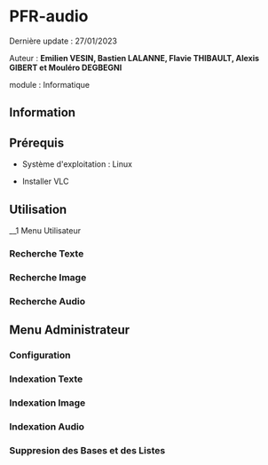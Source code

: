# PFR-audio 

Dernière update : 27/01/2023

Auteur : **Emilien VESIN, Bastien LALANNE, Flavie THIBAULT, Alexis GIBERT et Mouléro DEGBEGNI**

module : Informatique

## Information

## Prérequis
* Système d'exploitation : Linux

* Installer VLC

## Utilisation

__1 Menu Utilisateur

### Recherche Texte

### Recherche Image

### Recherche Audio

## Menu Administrateur

### Configuration

### Indexation Texte

### Indexation Image

### Indexation Audio

### Suppresion des Bases et des Listes

